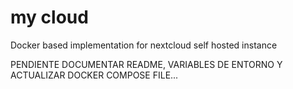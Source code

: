 # my cloud
Docker based implementation for nextcloud self hosted instance

PENDIENTE DOCUMENTAR README, VARIABLES DE ENTORNO Y ACTUALIZAR DOCKER COMPOSE FILE...
